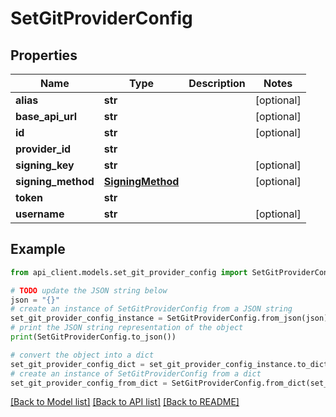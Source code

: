 # SetGitProviderConfig


## Properties

Name | Type | Description | Notes
------------ | ------------- | ------------- | -------------
**alias** | **str** |  | [optional] 
**base_api_url** | **str** |  | [optional] 
**id** | **str** |  | [optional] 
**provider_id** | **str** |  | 
**signing_key** | **str** |  | [optional] 
**signing_method** | [**SigningMethod**](SigningMethod.md) |  | [optional] 
**token** | **str** |  | 
**username** | **str** |  | [optional] 

## Example

```python
from api_client.models.set_git_provider_config import SetGitProviderConfig

# TODO update the JSON string below
json = "{}"
# create an instance of SetGitProviderConfig from a JSON string
set_git_provider_config_instance = SetGitProviderConfig.from_json(json)
# print the JSON string representation of the object
print(SetGitProviderConfig.to_json())

# convert the object into a dict
set_git_provider_config_dict = set_git_provider_config_instance.to_dict()
# create an instance of SetGitProviderConfig from a dict
set_git_provider_config_from_dict = SetGitProviderConfig.from_dict(set_git_provider_config_dict)
```
[[Back to Model list]](../README.md#documentation-for-models) [[Back to API list]](../README.md#documentation-for-api-endpoints) [[Back to README]](../README.md)


